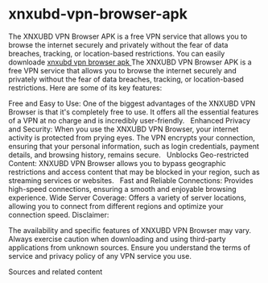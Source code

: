 # xnxubd-vpn-browser-apk
The XNXUBD VPN Browser APK is a free VPN service that allows you to browse the internet securely and privately without the fear of data breaches, tracking, or location-based restrictions. You can easily downloade [xnxubd vpn browser apk ]([url](https://xnxubdvpnbrowsserapk.com/))
The XNXUBD VPN Browser APK is a free VPN service that allows you to browse the internet securely and privately without the fear of data breaches, tracking, or location-based restrictions. Here are some of its key features:   

Free and Easy to Use: One of the biggest advantages of the XNXUBD VPN Browser is that it's completely free to use. It offers all the essential features of a VPN at no charge and is incredibly user-friendly.   
Enhanced Privacy and Security: When you use the XNXUBD VPN Browser, your internet activity is protected from prying eyes. The VPN encrypts your connection, ensuring that your personal information, such as login credentials, payment details, and browsing history, remains secure.   
Unblocks Geo-restricted Content: XNXUBD VPN Browser allows you to bypass geographic restrictions and access content that may be blocked in your region, such as streaming services or websites.   
Fast and Reliable Connections: Provides high-speed connections, ensuring a smooth and enjoyable browsing experience.
Wide Server Coverage: Offers a variety of server locations, allowing you to connect from different regions and optimize your connection speed.
Disclaimer:

The availability and specific features of XNXUBD VPN Browser may vary.
Always exercise caution when downloading and using third-party applications from unknown sources.
Ensure you understand the terms of service and privacy policy of any VPN service you use.

Sources and related content
